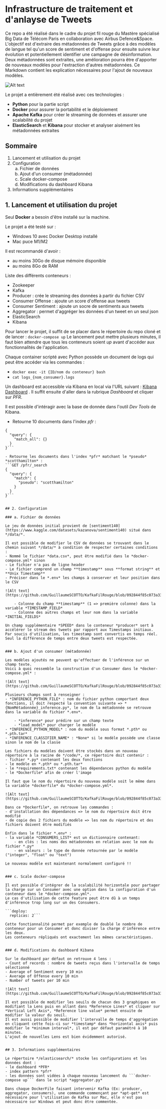 # Infrastructure de traitement et d'anlayse de Tweets

Ce repo a été réalisé dans le cadre du projet fil rouge du Mastère spécialisé Big Data de Télécom Paris en collaboration avec Airbus Defence&Space.
L'objectif est d'extraire des métadonnées de Tweets grâce à des modèles de langue tel qu'un score de sentiment et d'offense pour ensuite suivre leur évolution et potentiellement identifier une campagne de désinformation.
Deux métadonnées sont extraites, une amélioration pourra être d'apporter de nouveaux modèles pour l'extraction d'autres métadonnées. Ce Markdown contient les explication nécessaires pour l'ajout de nouveaux modèles.

![Alt text](https://github.com/GuillaumeSCOTTO/KafkaFilRouge/blob/092844f85c073a33bafaf801a5ea133d72d90255/pictures/structure.svg)

Le projet a entièrement été réalisé avec ces technologies : 
- **Python** pour la partie script
- **Docker** pour assurer la portabilité et le déploiement
- **Apache Kafka** pour créer le streaming de données et assurer une scalabilité du projet
- **ElasticSearch** et **Kibana** pour stocker et analyser aisément les métadonnées extraites


## Sommaire

1. Lancement et utilisation du projet
2. Configuration
    <ol type="a">
	 <li>Fichier de données</li>
	 <li>Ajout d'un consumer (métadonnée)</li>
	 <li>Scale docker-compose</li>
	 <li>Modifications du dashboard Kibana</li>
	</ol>
3. Informations supplémentaires


## 1. Lancement et utilisation du projet

Seul **Docker** a besoin d'être installé sur la machine.

Le projet a été testé sur :
- Windows 10 avec Docker Desktop installé  
- Mac puce M1/M2
 
Il est recommandé d'avoir :
- au moins 30Go de disque mémoire disponible
- au moins 8Go de RAM

Liste des différents conteneurs : 
- Zookeeper
- Kafka
- Producer : crée le streaming des données à partir du fichier CSV
- Consumer Offense : ajoute un score d'offense aux tweets
- Consumer Sentiment : ajoute un socre de sentiments aux tweets
- Aggregator : permet d'aggréger les données d'un tweet en un seul json
- ElasticSearch
- Kibana

Pour lancer le projet, il suffit de se placer dans le répertoire du repo cloné et de lancer : 
```docker-compose up```
Le lancement peut mettre plusieurs minutes, il faut bien attendre que tous les conteneurs soient *up* avant d'accéder aux fonctionnalités de l'application.

Chaque container scripté avec Python possède un document de logs qui peut être accéder via les commandes : 
- ```docker exec -it {ID/nom du conteneur} bash```
- ```cat logs_{nom_consumer}.logs```

Un dashboard est accessible via Kibana en local via l'URL suivant : [Kibana Dashboard](http://localhost:5601) .
Il suffit ensuite d'aller dans la rubrique *Dashboard* et cliquer sur *PFR*.

Il est possible d'intéragir avec la base de donnée dans l'outil *Dev Tools* de Kibana.

- Retourne 10 documents dans l'index *pfr* :
```GET /pfr/_search
{
  "query": {
    "match_all": {}
  }
}```

- Retourne les documents dans l'index *pfr* matchant le *pseudo* *scotthamilton* :
```GET /pfr/_search
{
  "query": {
    "match": {
      "pseudo": "scotthamilton"
    }
  }
}```


## 2. Configuration

### a. Fichier de données

Le jeu de données initial provient de [sentiment140](https://www.kaggle.com/datasets/kazanova/sentiment140) situé dans */data/*.

Il est possible de modifier le CSV de données se trouvant dans le chemin suivant */data/* à condition de respecter certaines conditions :
- Nommé le fichier *data.csv*, peut être modifié dans le *docker-compose.yml* sinon
- Le fichier n'a pas de ligne header
- Le fichier comprend un champ **timestamp** sous **format string** et **Unix Timestamp**
- Préciser dans le *.env* les champs à conserver et leur position dans le CSV

![Alt text](https://github.com/GuillaumeSCOTTO/KafkaFilRouge/blob/092844f85c073a33bafaf801a5ea133d72d90255/pictures/env_file.png)

	- Colonne du champ **timestamp** (1 => première colonne) dans la variable *TIMESTAMP_FIELD*
	- Colonne des autres champs et leur nom dans la variable *INITIAL_FIELDS*
	
Un champ supplémentaire *SPEED* dans le conteneur *producer* sert à accélérer le stream des tweets par rapport aux Timestamps initiaux.
Par soucis d'utilisation, les timestamp sont convertis en temps réel. Seul la différence de temps entre deux tweets est respectée.


### b. Ajout d'un consumer (métadonnée)

Les modèles ajoutés ne peuvent qu'effectuer de l'inférence sur un champ texte.
Voici à quoi ressemble la construction d'un Consumer dans le *docker-compose.yml* : 

![Alt text](https://github.com/GuillaumeSCOTTO/KafkaFilRouge/blob/092844f85c073a33bafaf801a5ea133d72d90255/pictures/consumer.png)

Plusieurs champs sont à renseigner : 
- *INFERENCE_PYTHON_FILE* : nom du fichier python comportant deux fonctions, il doit respecté la convention suivante => *{NomMétadonnée}_inference.py*, le nom de la métadonnée se retrouve dans la variable du fichier *.env*.

	- *inference* pour prédire sur un champ texte
	- *load_model* pour charger le modèle
- *INFERENCE_PYTHON_MODEL* : nom du modèle sous format *.pth* ou *.pth.tar* 
- *INFERENCE_CLASSIFIER_NAME* : *None* si le modèle possède une classe sinon le nom de la classe

Les fichiers du modèles doivent être stockés dans un nouveau répertoire à la racine de */code/*, ce répertoire doit contenir :
- fichier *.py* contenant les deux fonctions
- le modèle en *.pth* ou *.pth.tar*
- le *requirements.txt* contenant les dépendances python du modèle
- le *Dockerfile* afin de créer l'image

Il faut que le nom du répertoire du nouveau modèle soit le même dans la variable *dockerfile* du *docker-compose.yml*.

![Alt text](https://github.com/GuillaumeSCOTTO/KafkaFilRouge/blob/092844f85c073a33bafaf801a5ea133d72d90255/pictures/consumer_dockerfile.png)

Dans ce *Dockerfile*, on retrouve les commandes :
- d'installation des dépendances => le nom du répertoire doit être modifié
- de copie des 2 fichiers du modèle => les nom du répertoire et des fichiers doivent être modifiés

Enfin dans le fichier *.env* :
- la variable *CONSUMERS_LIST* est un dictionnaire contenant:
	- en clés : les noms des métadonnées en relation avec le nom du fichier *.py*
	- en valeurs : le type de donnée retournée par le modèle ("integer", "float" ou "text")
	
Le nouveau modèle est maintenant normalement configuré !!


### c. Scale docker-compose

Il est possible d'intégrer de la scalabilité horizontale pour partager la charge sur un Consumer avec une option dans la configuration d'un conteneur dans le *docker-compose.yml*.
Le cas d'utilisation de cette feature peut être dû à un temps d'inférence trop long sur un des Consumers.

```deploy:
  replicas: 2```

Cette fonctionnalité permet par exemple de doublé le nombre de conteneur pour un Consumer et donc diviser la charge d'inférence entre les deux.
Les conteneurs répliqués ont exactement les mêmes caractéristiques.


### d. Modifications du dashboard Kibana

Sur le dashboard par défaut on retrouve 4 lens :
- Count of records : nombre de tweets reçus dans l'intervalle de temps sélectionné
- Average of Sentiment every 10 min
- Average of Offense every 10 min
- Number of tweets per 10 min

![Alt text](https://github.com/GuillaumeSCOTTO/KafkaFilRouge/blob/092844f85c073a33bafaf801a5ea133d72d90255/pictures/dashboard_kibana.png)

Il est possible de modifier les seuils de chacun des 3 graphiques en modifiant la Lens puis en allant dans *Reference Lines* et cliquer sur *Vertical Left Axis*, *Reference line value* permet ensuite de modifier la valeur du seuil.
Il est aussi possible de modifier l'intervalle de temps d'aggrégation en cliquant cette fois-ci sur *timestamp* dans *horizontal axis* puis modifier le *minimum interval*, il est par défaut paramétré à 10 minutes.
L'ajout de nouvelles Lens est bien évidemment autorisé.


## 3. Informations supplémentaires

Le répertoire */elasticsearch/* stocke les configurations et les données dont :
- le dashboard *PFR*
- index pattern *pfr*
- les données sont vidées à chaque nouveau lancement du ```docker-compose up``` dans le script *aggregator.py*

Dans chaque DockerFile faisant intervenir Kafka (Ex: producer, aggregator, consumers), une commande commençant par *apt-get* est nécessaire pour l'utilisation de Kafka sur Mac, elle n'est pas nécessaire sur Windows et peut donc être commentée.


